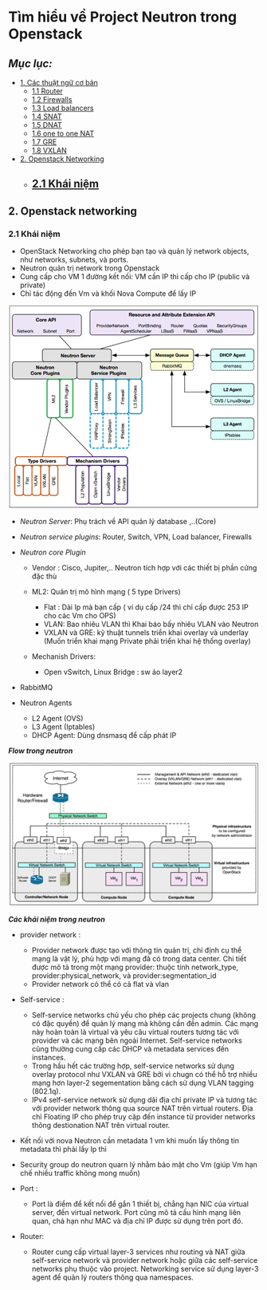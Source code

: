 # Tìm hiểu về Project Neutron trong Openstack

## *Mục lục:*
- [1. Các thuật ngữ cơ bản ](#1)
    - [1.1 Router](#1.1)
    - [1.2 Firewalls](#1.2)
    - [1.3 Load balancers](#1.3)
    - [1.4 SNAT](#1.4)
    - [1.5 DNAT](#1.5)
    - [1.6 one to one NAT](#1.6)
    - [1.7 GRE](#1.7)
    - [1.8 VXLAN](#1.8)
- [2. Openstack Networking](#2)
    - [2.1 Khái niệm](#2.1)
        - 

<a name="2"></a>
## 2. Openstack networking

<a name="2.1"></a>
### 2.1 Khái niệm

- OpenStack Networking cho phép bạn tạo và quản lý network objects, như networks, subnets, và ports.
- Neutron quản trị network trong Openstack
- Cung cấp cho VM 1 đường kết nối: VM cần IP thì cấp cho IP (public và private)
- Chỉ tác động đến Vm và khối Nova Compute để lấy IP

![neutron](Images/neutron.png)

- *Neutron Server*: Phụ trách về API quản lý database ,..(Core)
- *Neutron service plugins*: Router, Switch, VPN, Load balancer, Firewalls
- *Neutron core Plugin*
    - Vendor : Cisco, Jupiter,.. Neutron tích hợp với các thiết bị phần cứng đặc thù

    - ML2: Quản trị mô hình mạng ( 5 type Drivers)         
        - Flat : Dải Ip mà bạn cấp ( ví dụ cấp /24 thì chỉ cấp được 253 IP cho các Vm cho OPS)
        - VLAN: Bao nhiêu VLAN thì Khai báo bấy nhiêu VLAN vào Neutron
        - VXLAN và GRE: kỹ thuật tunnels triển khai overlay và underlay
        (Muốn triển khai mạng Private phải triển khai hệ thống overlay)
    - Mechanish Drivers:
        - Open vSwitch, Linux Bridge : sw ảo layer2

- RabbitMQ
- Neutron Agents
    - L2 Agent (OVS)
    - L3 Agent (Iptables)
    - DHCP Agent: Dùng dnsmasq để cấp phát IP



***Flow trong neutron*** 

![neu](Images/neutron1.png)





***Các khái niệm trong neutron*** 

- provider network :
    - Provider network được tạo với thông tin quản trị, chỉ định cụ thể mạng là vật lý, phù hợp với mạng đã có trong data center. Chi tiết được mô tả trong một mạng provider: thuộc tính network_type, provider:physical_network, và provider:segmentation_id
    - Provider network có thể có cả flat và vlan

- Self-service :
    - Self-service networks chủ yếu cho phép các projects chung (không có đặc quyền) để quản lý mạng mà không cần đến admin. Các mạng này hoàn toàn là virtual và yêu câu virtual routers tương tác với provider và các mạng bên ngoài Internet. Self-service networks cũng thường cung cấp các DHCP và metadata services đến instances.
    - Trong hầu hết các trường hợp, self-service networks sử dụng overlay protocol như VXLAN và GRE bởi vì chugn có thể hỗ trợ nhiều mạng hơn layer-2 segementation bằng cách sử dụng VLAN tagging (802.1q).
    -   IPv4 self-service network sử dụng dải địa chỉ private IP và tương tác với provider network thông qua source NAT trên virtual routers. Địa chỉ Floating IP cho phép truy cập đến instance từ provider networks thông destionation NAT trên virtual router.

- Kết nối với nova
Neutron cần metadata 
1 vm khi muốn lấy thông tin metadata thì phải lấy Ip thì

- Security group do neutron quarn lý nhằm bảo mật cho Vm 
(giúp Vm hạn chế nhiều traffic không mong muốn)

- Port :
    - Port là điểm để kết nối để gắn 1 thiết bị, chẳng hạn NIC của virtual server, đến virtual network. Port cũng mô tả cấu hình mạng liên quan, chả hạn như MAC và địa chỉ IP được sử dụng trên port đó.

- Router:
    - Router cung cấp virtual layer-3 services như routing và NAT giữa self-service network và provider network hoặc giữa các self-service networks phụ thuộc vào project. Networking service sử dụng layer-3 agent để quản lý routers thông qua namespaces.